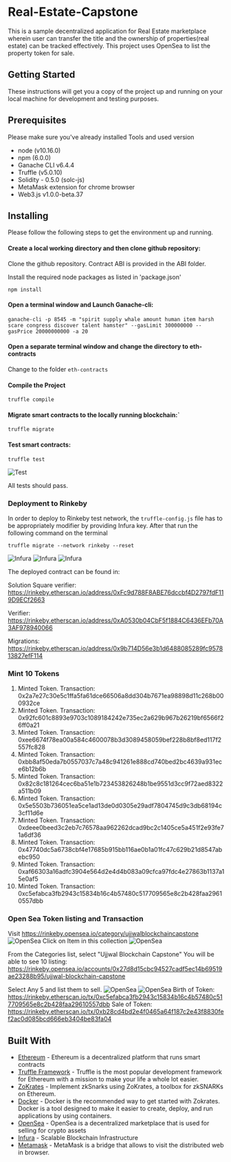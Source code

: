 # Real-Estate-Capstone
This is a sample decentralized application for Real Estate marketplace wherein user can transfer the title and the ownership of properties(real estate) can be tracked effectively. This project uses OpenSea to list the property token for sale.

## Getting Started

These instructions will get you a copy of the project up and running on your local machine for development and testing purposes.

## Prerequisites
Please make sure you've already installed 
  Tools and  used version
*   node (v10.16.0)
*   npm  (6.0.0)
*   Ganache CLI v6.4.4
*   Truffle (v5.0.10)
*   Solidity - 0.5.0 (solc-js)
*   MetaMask extension for chrome browser
*   Web3.js v1.0.0-beta.37

## Installing
Please follow the following steps to get the environment up and running.

#### Create a local working directory and then  clone github repository:

Clone the github repository.
Contract ABI is provided in the ABI folder.

Install the required node packages as listed in 'package.json'
```
npm install
```

#### Open a terminal window and Launch Ganache-cli:
```
ganache-cli -p 8545 -m "spirit supply whale amount human item harsh scare congress discover talent hamster" --gasLimit 300000000 --gasPrice 20000000000 -a 20

```
#### Open a separate terminal window and change the directory to eth-contracts
Change to the folder ```eth-contracts``` 


#### Compile the Project 
```
truffle compile
```

#### Migrate smart contracts to the locally running blockchain:` 
```
truffle migrate
```

#### Test smart contracts:
```
truffle test 
```
![Test](images/testing_capture.png)

All tests should pass.


### Deployment to Rinkeby

In order to deploy to Rinkeby test network, the `truffle-config.js` file has to be appropriately modifier by providing Infura key.
After that run the following command on the terminal
```
truffle migrate --network rinkeby --reset
```
![Infura](images/Infura1.png)
![Infura](images/Infura2.png)
![Infura](images/Infura3.png)

The deployed contract can be found in:

Solution Square verifier: https://rinkeby.etherscan.io/address/0xFc9d788F8ABE76dccbf4D2797fdF119D9ECf2663 

Verifier: https://rinkeby.etherscan.io/address/0xA0530b04CbF5f1884C6436EFb70A3AF978940066

Migrations: https://rinkeby.etherscan.io/address/0x9b714D56e3b1d6488085289fc957813827efF114



### Mint 10 Tokens

1) Minted Token. Transaction: 0x2a7e27c30e5c1ffa5fa61dce66506a8dd304b7671ea98898d11c268b000932ce
2) Minted Token. Transaction: 0x92fc601c8893e9703c1089184242e735ec2a629b967b26219bf6566f26ff0a21
3) Minted Token. Transaction: 0xee6674f78ea00a584c4600078b3d3089458059bef228b8bf8ed117f2557fc828
4) Minted Token. Transaction: 0xbb8af50eda7b0557037c7a48c941261e888cd740bed2bc4639a931ece6b12b6b
5) Minted Token. Transaction: 0x82c8c181264cec6ba51e1b723453826248b1be9551d3cc9f72aed8322a511b09
6) Minted Token. Transaction: 0x5e5503b736051ea5ce1ad13de0d0305e29adf7804745d9c3db68194c3cf11d6e
7) Minted Token. Transaction: 0xdeee0beed3c2eb7c76578aa962262dcad9bc2c1405ce5a451f2e93fe71a6df36
8) Minted Token. Transaction: 0x47740dc5a6738cbf4e17685b915bb116ae0b1a01fc47c629b21d8547abebc950
9) Minted Token. Transaction: 0xaf66303a16adfc3904e564d2e4d4b083a09cfca97fdc4e27863b1137a15e0af5 
10) Minted Token. Transaction: 0xc5efabca3fb2943c15834b16c4b57480c517709565e8c2b428faa29610557dbb

### Open Sea Token listing and Transaction
Visit https://rinkeby.opensea.io/category/ujjwalblockchaincapstone
![OpenSea](images/OpenSea.png)
Click on Item in this collection
![OpenSea](images/OpenSea2.png)

From the Categories list, select "Ujjwal Blockchain Capstone"
You will be able to see 10 listing: https://rinkeby.opensea.io/accounts/0x27d8d15cbc94527cadf5ec14b69519ae23288b95/ujjwal-blockchain-capstone

Select Any 5 and list them to sell.
![OpenSea](images/OpenSea3.png)
![OpenSea](images/OpenSea4.png)
Birth of Token: https://rinkeby.etherscan.io/tx/0xc5efabca3fb2943c15834b16c4b57480c517709565e8c2b428faa29610557dbb
Sale of Token: https://rinkeby.etherscan.io/tx/0xb28cd4bd2e4f0465a64f187c2e43f8830fef2ac0d085bcd666eb3404be83fa04


## Built With

* [Ethereum](https://www.ethereum.org/) - Ethereum is a decentralized platform that runs smart contracts
* [Truffle Framework](http://truffleframework.com/) - Truffle is the most popular development framework for Ethereum with a mission to make your life a whole lot easier.
* [ZoKrates](https://github.com/Zokrates/ZoKrates) - Implement zkSnarks using ZoKrates, a toolbox for zkSNARKs on Ethereum.
* [Docker](https://docs.docker.com/install/) - Docker is the recommended way to get started with Zokrates. Docker is a tool designed to make it easier to create, deploy, and run applications by using containers.
* [OpenSea](https://docs.opensea.io/docs) - OpenSea is a decentralized marketplace that is used for selling for crypto assets
* [Infura](https://infura.io/) - Scalable Blockchain Infrastructure
* [Metamask](https://metamask.io/) - MetaMask is a bridge that allows to visit the distributed web in browser.

